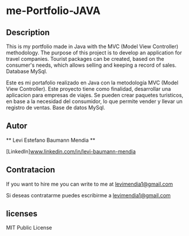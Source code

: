 # me-Portfolio-JAVA

## Description
This is my portfolio made in Java with the MVC (Model View Controller) methodology.
The purpose of this project is to develop an application for travel companies. Tourist packages can be created, based on the consumer's needs, which allows selling and keeping a record of sales.
Database MySql.

Este es mi portafolio realizado en Java con la metodología MVC (Model View Controller).
Este proyecto tiene como finalidad, desarrollar una aplicacion para empresas de viajes. Se pueden crear paquetes turisticos, en base a la necesidad del consumidor, lo que permite vender y llevar un registro de ventas.
Base de datos MySql.

## Autor 
** Levi Estefano Baumann Mendia **

[LinkedIn]www.linkedin.com/in/levi-baumann-mendia

## Contratacion 
If you want to hire me you can write to me at levimendia1@gmail.com

Si deseas contratarme puedes escribirme a levimendia1@gmail.com

## licenses
MIT Public License
